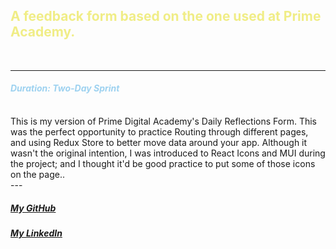 
## <b><span style="color:#F0ED86">A feedback form based on the one used at Prime Academy.</b>
<br />

---

#### <span style="color: #9ED2F0">_Duration: Two-Day Sprint_</span>
  
<br />
This is my version of Prime Digital Academy's Daily Reflections Form.  This was the perfect opportunity to practice Routing through different pages, and using Redux Store to better move data around your app. Although it wasn't the original intention, I was introduced to React Icons and MUI during the project; and I thought it'd be good practice to put some of those icons on the page..

<br />
---

  

##### _[My GitHub](https://github.com/franckbushbaum)_ 
##### _[My LinkedIn](https://www.linkedin.com/in/franck-bushbaum-482b16220/)_ 
